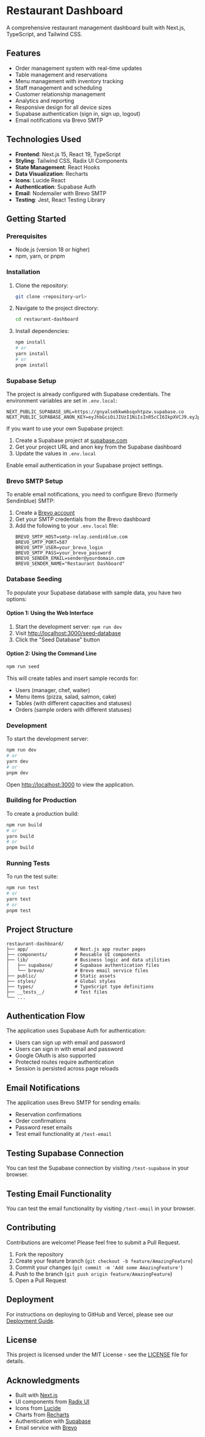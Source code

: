 # Restaurant Dashboard

A comprehensive restaurant management dashboard built with Next.js, TypeScript, and Tailwind CSS.

## Features

- Order management system with real-time updates
- Table management and reservations
- Menu management with inventory tracking
- Staff management and scheduling
- Customer relationship management
- Analytics and reporting
- Responsive design for all device sizes
- Supabase authentication (sign in, sign up, logout)
- Email notifications via Brevo SMTP

## Technologies Used

- **Frontend**: Next.js 15, React 19, TypeScript
- **Styling**: Tailwind CSS, Radix UI Components
- **State Management**: React Hooks
- **Data Visualization**: Recharts
- **Icons**: Lucide React
- **Authentication**: Supabase Auth
- **Email**: Nodemailer with Brevo SMTP
- **Testing**: Jest, React Testing Library

## Getting Started

### Prerequisites

- Node.js (version 18 or higher)
- npm, yarn, or pnpm

### Installation

1. Clone the repository:
   ```bash
   git clone <repository-url>
   ```

2. Navigate to the project directory:
   ```bash
   cd restaurant-dashboard
   ```

3. Install dependencies:
   ```bash
   npm install
   # or
   yarn install
   # or
   pnpm install
   ```

### Supabase Setup

The project is already configured with Supabase credentials. The environment variables are set in `.env.local`:
```
NEXT_PUBLIC_SUPABASE_URL=https://gnyalsebkwmbsqxhtpzw.supabase.co
NEXT_PUBLIC_SUPABASE_ANON_KEY=eyJhbGciOiJIUzI1NiIsInR5cCI6IkpXVCJ9.eyJpc3MiOiJzdXBhYmFzZSIsInJlZiI6ImdueWFsc2Via3dtYnNxeGh0cHp3Iiwicm9sZSI6ImFub24iLCJpYXQiOjE3NTgxMTg1NDUsImV4cCI6MjA3MzY5NDU0NX0.WIFI6rnMn0jJHhOLSErV13MPNACvjbjijRcRDWaxPAI
```

If you want to use your own Supabase project:
1. Create a Supabase project at [supabase.com](https://supabase.com/)
2. Get your project URL and anon key from the Supabase dashboard
3. Update the values in `.env.local`

Enable email authentication in your Supabase project settings.

### Brevo SMTP Setup

To enable email notifications, you need to configure Brevo (formerly Sendinblue) SMTP:

1. Create a [Brevo account](https://www.brevo.com/)
2. Get your SMTP credentials from the Brevo dashboard
3. Add the following to your `.env.local` file:
   ```
   BREVO_SMTP_HOST=smtp-relay.sendinblue.com
   BREVO_SMTP_PORT=587
   BREVO_SMTP_USER=your_brevo_login
   BREVO_SMTP_PASS=your_brevo_password
   BREVO_SENDER_EMAIL=sender@yourdomain.com
   BREVO_SENDER_NAME="Restaurant Dashboard"
   ```

### Database Seeding

To populate your Supabase database with sample data, you have two options:

#### Option 1: Using the Web Interface
1. Start the development server: `npm run dev`
2. Visit [http://localhost:3000/seed-database](http://localhost:3000/seed-database)
3. Click the "Seed Database" button

#### Option 2: Using the Command Line
```bash
npm run seed
```

This will create tables and insert sample records for:
- Users (manager, chef, waiter)
- Menu items (pizza, salad, salmon, cake)
- Tables (with different capacities and statuses)
- Orders (sample orders with different statuses)

### Development

To start the development server:

```bash
npm run dev
# or
yarn dev
# or
pnpm dev
```

Open [http://localhost:3000](http://localhost:3000) to view the application.

### Building for Production

To create a production build:

```bash
npm run build
# or
yarn build
# or
pnpm build
```

### Running Tests

To run the test suite:

```bash
npm run test
# or
yarn test
# or
pnpm test
```

## Project Structure

```
restaurant-dashboard/
├── app/                 # Next.js app router pages
├── components/          # Reusable UI components
├── lib/                 # Business logic and data utilities
│   ├── supabase/        # Supabase authentication files
│   └── brevo/           # Brevo email service files
├── public/              # Static assets
├── styles/              # Global styles
├── types/               # TypeScript type definitions
├── __tests__/           # Test files
└── ...
```

## Authentication Flow

The application uses Supabase Auth for authentication:
- Users can sign up with email and password
- Users can sign in with email and password
- Google OAuth is also supported
- Protected routes require authentication
- Session is persisted across page reloads

## Email Notifications

The application uses Brevo SMTP for sending emails:
- Reservation confirmations
- Order confirmations
- Password reset emails
- Test email functionality at `/test-email`

## Testing Supabase Connection

You can test the Supabase connection by visiting `/test-supabase` in your browser.

## Testing Email Functionality

You can test the email functionality by visiting `/test-email` in your browser.

## Contributing

Contributions are welcome! Please feel free to submit a Pull Request.

1. Fork the repository
2. Create your feature branch (`git checkout -b feature/AmazingFeature`)
3. Commit your changes (`git commit -m 'Add some AmazingFeature'`)
4. Push to the branch (`git push origin feature/AmazingFeature`)
5. Open a Pull Request

## Deployment

For instructions on deploying to GitHub and Vercel, please see our [Deployment Guide](DEPLOYMENT_GUIDE.md).

## License

This project is licensed under the MIT License - see the [LICENSE](LICENSE) file for details.

## Acknowledgments

- Built with [Next.js](https://nextjs.org/)
- UI components from [Radix UI](https://www.radix-ui.com/)
- Icons from [Lucide](https://lucide.dev/)
- Charts from [Recharts](https://recharts.org/)
- Authentication with [Supabase](https://supabase.com/)
- Email service with [Brevo](https://www.brevo.com/)